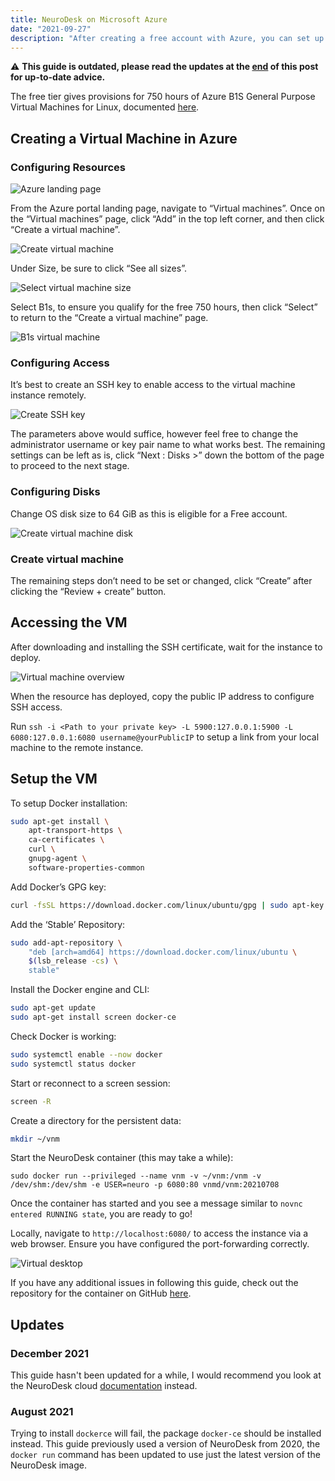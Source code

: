 ```yaml
---
title: NeuroDesk on Microsoft Azure
date: "2021-09-27"
description: "After creating a free account with Azure, you can set up a Linux Virtual Machine to run an instance of NeuroDesk."
---
```


⚠️ **This guide is outdated, please read the updates at the [end](#updates) of this post for up-to-date advice.**

The free tier gives provisions for 750 hours of Azure B1S General Purpose Virtual Machines for Linux, documented [here](https://azure.microsoft.com/en-in/free/free-account-faq/).

## Creating a Virtual Machine in Azure

### Configuring Resources

![Azure landing page](./azure_landing_page.png)

From the Azure portal landing page, navigate to “Virtual machines”. Once on the “Virtual machines” page, click “Add” in the top left corner, and then click “Create a virtual machine”.

![Create virtual machine](./create_virtual_machine.png)

Under Size, be sure to click “See all sizes”.

![Select virtual machine size](./virual_machine_size.png)

Select B1s, to ensure you qualify for the free 750 hours, then click “Select” to return to the “Create a virtual machine” page.

![B1s virtual machine](./b1s_size.png)

### Configuring Access

It’s best to create an SSH key to enable access to the virtual machine instance remotely.

![Create SSH key](./create_ssh_key.png)

The parameters above would suffice, however feel free to change the administrator username or key pair name to what works best. The remaining settings can be left as is, click “Next : Disks >” down the bottom of the page to proceed to the next stage.

### Configuring Disks

Change OS disk size to 64 GiB as this is eligible for a Free account.

![Create virtual machine disk](./create_virtual_machine_disk.png)

### Create virtual machine

The remaining steps don’t need to be set or changed, click “Create” after clicking the “Review + create” button.

## Accessing the VM

After downloading and installing the SSH certificate, wait for the instance to deploy.

![Virtual machine overview](./virtual_machine_overview.png)

When the resource has deployed, copy the public IP address to configure SSH access.

Run `ssh -i <Path to your private key> -L 5900:127.0.0.1:5900 -L 6080:127.0.0.1:6080 username@yourPublicIP` to setup a link from your local machine to the remote instance.

## Setup the VM

To setup Docker installation:

```Bash
sudo apt-get install \
    apt-transport-https \
    ca-certificates \
    curl \
    gnupg-agent \
    software-properties-common
```

Add Docker’s GPG key:

```Bash
curl -fsSL https://download.docker.com/linux/ubuntu/gpg | sudo apt-key add -
```

Add the ‘Stable’ Repository:

```Bash
sudo add-apt-repository \
    "deb [arch=amd64] https://download.docker.com/linux/ubuntu \
    $(lsb_release -cs) \
    stable"
```

Install the Docker engine and CLI:

```Bash
sudo apt-get update
sudo apt-get install screen docker-ce
```

Check Docker is working:

```Bash
sudo systemctl enable --now docker
sudo systemctl status docker
```

Start or reconnect to a screen session:

```Bash
screen -R
```

Create a directory for the persistent data:

```Bash
mkdir ~/vnm
```

Start the NeuroDesk container (this may take a while):

```sudo docker run --privileged --name vnm -v ~/vnm:/vnm -v /dev/shm:/dev/shm -e USER=neuro -p 6080:80 vnmd/vnm:20210708```

Once the container has started and you see a message similar to `novnc entered RUNNING state`, you are ready to go!

Locally, navigate to `http://localhost:6080/` to access the instance via a web browser. Ensure you have configured the port-forwarding correctly.

![Virtual desktop](./virtual_desktop.png)

If you have any additional issues in following this guide, check out the repository for the container on GitHub [here](https://github.com/NeuroDesk/vnm/).

## Updates

### December 2021

This guide hasn't been updated for a while, I would recommend you look at the NeuroDesk cloud [documentation](https://neurodesk.github.io/docs/neurodesktop/getting-started/cloud/) instead.

### August 2021

Trying to install `dockerce` will fail, the package `docker-ce` should be installed instead. This guide previously used a version of NeuroDesk from 2020, the `docker run` command has been updated to use just the latest version of the NeuroDesk image.
